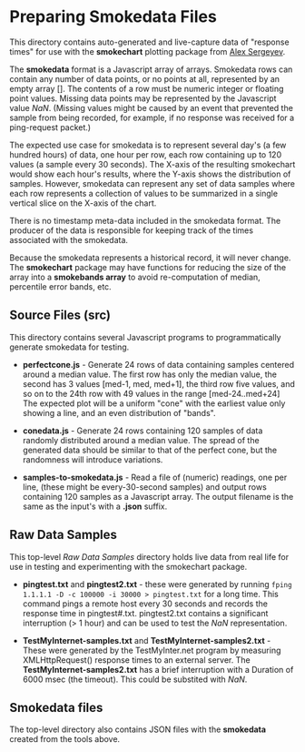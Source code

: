 # Preparing Smokedata Files

This directory contains auto-generated and live-capture data of "response times"
for use with the **smokechart** plotting package from [Alex Sergeyev](https://github.com/asergeyev/d3-smokechart).

The **smokedata** format is a Javascript array of arrays.
Smokedata rows can contain any number of data points,
or no points at all, represented by an empty array [].
The contents of a row must be numeric integer or floating point values.
Missing data points may be represented by the Javascript value *NaN*.
(Missing values might be caused by an event that prevented the sample
from being recorded, for example, if no response was received for a ping-request packet.)

The expected use case for smokedata is to represent several day's (a few hundred hours)
of data, one hour per row,
each row containing up to 120 values (a sample every 30 seconds).
The X-axis of the resulting smokechart would show each hour's results, where the Y-axis shows the distribution of samples. 
However, smokedata can represent any set of data samples where each row
represents a collection of values to be summarized in a single vertical slice on the X-axis of the chart.

There is no timestamp meta-data included in the smokedata format.
The producer of the data is responsible for keeping track of the times
associated with the smokedata.

Because the smokedata represents a historical record, it will never change.
The **smokechart** package may have functions for reducing the size of the
array into a **smokebands array** to avoid re-computation of median, percentile error bands, etc.

## Source Files (src)

This directory contains several Javascript programs to programmatically generate smokedata for testing.

* **perfectcone.js** - Generate 24 rows of data containing samples centered around a median value.
The first row has only the median value, the second has 3 values [med-1, med, med+1], the third row five values,
and so on to the 24th row with 49 values in the range [med-24..med+24]
The expected plot will be a uniform "cone" with the earliest value only
showing a line, and an even distribution of "bands".

* **conedata.js** - Generate 24 rows containing 120 samples of data
randomly distributed around a median value.
The spread of the generated data should be similar to that of the perfect cone, but the randomness will introduce variations.

* **samples-to-smokedata.js** - Read a file of (numeric) readings,
one per line, (these might be every-30-second samples)
and output rows containing 120 samples as a Javascript array.
The output filename is the same as the input's with a **.json** suffix.

## Raw Data Samples

This top-level *Raw Data Samples* directory holds live data from real life for use in testing and experimenting with the smokechart package.

* **pingtest.txt** and **pingtest2.txt** - these were generated by running `fping 1.1.1.1 -D -c 100000 -i 30000 > pingtest.txt` for a long time.
This command pings a remote host every 30 seconds and records the response time in pingtest#.txt. pingtest2.txt contains a significant
interruption (> 1 hour) and can be used to test the *NaN*
representation.

* **TestMyInternet-samples.txt** and **TestMyInternet-samples2.txt** -
These were generated by the TestMyInter.net program by measuring
XMLHttpRequest() response times to an external server.
The **TestMyInternet-samples2.txt** has a brief interruption with a
Duration of 6000 msec (the timeout).
This could be substited with *NaN*.

## Smokedata files

The top-level directory also contains JSON files with the **smokedata** created from the tools above.


